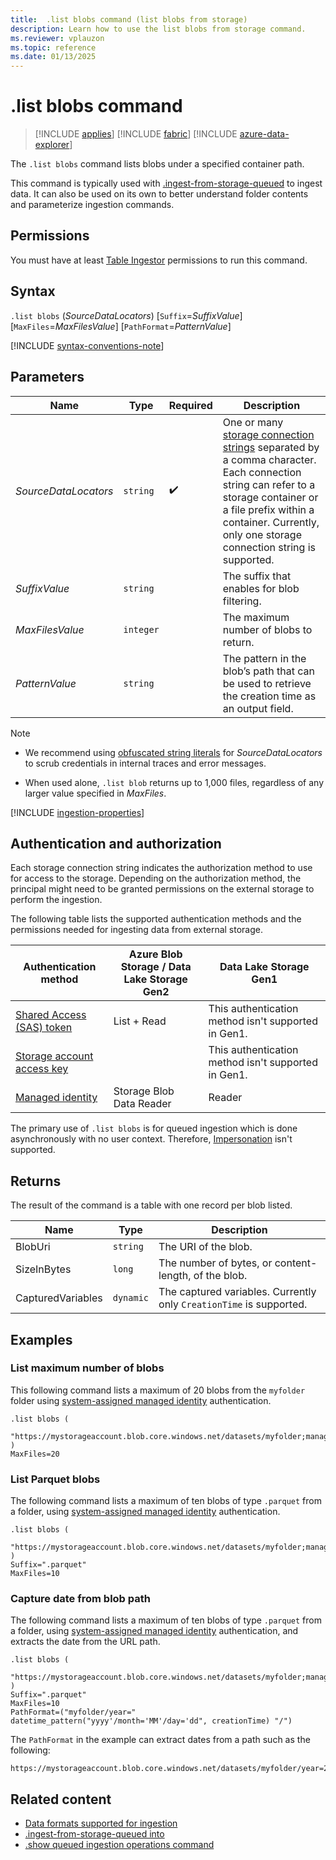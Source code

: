 ```yaml
---
title:  .list blobs command (list blobs from storage)
description: Learn how to use the list blobs from storage command.
ms.reviewer: vplauzon
ms.topic: reference
ms.date: 01/13/2025
---
```

# .list blobs command

> [!INCLUDE [applies](../../includes/applies-to-version/applies.md)] [!INCLUDE [fabric](../../includes/applies-to-version/fabric.md)] [!INCLUDE [azure-data-explorer](../../includes/applies-to-version/azure-data-explorer.md)]

The `.list blobs` command lists blobs under a specified container path.

This command is typically used with [.ingest-from-storage-queued](ingest-from-storage-queued.md) to ingest data. It can also be used on its own to better understand folder contents and parameterize ingestion commands.

## Permissions

You must have at least [Table Ingestor](../../access-control/role-based-access-control.md) permissions to run this command.

## Syntax

`.list blobs` (*SourceDataLocators*)
[`Suffix`=*SuffixValue*]
[`MaxFiles`=*MaxFilesValue*]
[`PathFormat`=*PatternValue*]

[!INCLUDE [syntax-conventions-note](../../includes/syntax-conventions-note.md)]

## Parameters

|Name|Type|Required|Description|
|--|--|--|--|
|*SourceDataLocators*| `string` | :heavy_check_mark:|One or many [storage connection strings](../../api/connection-strings/storage-connection-strings.md) separated by a comma character. Each connection string can refer to a storage container or a file prefix within a container. Currently, only one storage connection string is supported. |
|*SuffixValue*| `string` | |The suffix that enables for blob filtering.|
|*MaxFilesValue*| `integer` | | The maximum number of blobs to return. |
|*PatternValue*| `string` | | The pattern in the blob’s path that can be used to retrieve the creation time as an output field. |

> [!NOTE]
> * We recommend using [obfuscated string literals](../../query/scalar-data-types/string.md#obfuscated-string-literals) for *SourceDataLocators* to scrub credentials in internal traces and error messages.
>
> * When used alone, `.list blob` returns up to 1,000 files, regardless of any larger value specified in *MaxFiles*.

[!INCLUDE [ingestion-properties](../../includes/ingestion-properties.md)]

## Authentication and authorization

Each storage connection string indicates the authorization method to use for access to the storage. Depending on the authorization method, the principal might need to be granted permissions on the external storage to perform the ingestion.

The following table lists the supported authentication methods and the permissions needed for ingesting data from external storage.

|Authentication method|Azure Blob Storage / Data Lake Storage Gen2|Data Lake Storage Gen1|
|--|--|--|
|[Shared Access (SAS) token](../../api/connection-strings/storage-connection-strings.md#shared-access-sas-token)|List + Read|This authentication method isn't supported in Gen1.|
|[Storage account access key](../../api/connection-strings/storage-connection-strings.md#storage-account-access-key)||This authentication method isn't supported in Gen1.|
|[Managed identity](../../api/connection-strings/storage-connection-strings.md#managed-identity)|Storage Blob Data Reader|Reader|

The primary use of `.list blobs` is for queued ingestion which is done asynchronously with no user context. Therefore, [Impersonation](../../api/connection-strings/storage-connection-strings.md#impersonation) isn't supported.

## Returns

The result of the command is a table with one record per blob listed.

| Name | Type | Description |
|--|--|--|
| BlobUri | `string` | The URI of the blob. |
| SizeInBytes | `long` | The number of bytes, or content-length, of the blob. |
| CapturedVariables | `dynamic` | The captured variables. Currently only `CreationTime` is supported. |

## Examples

### List maximum number of blobs

This following command lists a maximum of 20 blobs from the `myfolder` folder using [system-assigned managed identity](../../api/connection-strings/storage-connection-strings.md#managed-identity) authentication.

```kusto
.list blobs (
    "https://mystorageaccount.blob.core.windows.net/datasets/myfolder;managed_identity=system"
)
MaxFiles=20
```

### List Parquet blobs

The following command lists a maximum of ten blobs of type `.parquet` from a folder, using [system-assigned managed identity](../../api/connection-strings/storage-connection-strings.md#managed-identity) authentication.

```kusto
.list blobs (
    "https://mystorageaccount.blob.core.windows.net/datasets/myfolder;managed_identity=system"
)
Suffix=".parquet"
MaxFiles=10
```

### Capture date from blob path

The following command lists a maximum of ten blobs of type `.parquet` from a folder, using [system-assigned managed identity](../../api/connection-strings/storage-connection-strings.md#managed-identity) authentication, and extracts the date from the URL path.

```kusto
.list blobs (
    "https://mystorageaccount.blob.core.windows.net/datasets/myfolder;managed_identity=system"
)
Suffix=".parquet"
MaxFiles=10
PathFormat=("myfolder/year=" datetime_pattern("yyyy'/month='MM'/day='dd", creationTime) "/")
```

The `PathFormat` in the example can extract dates from a path such as the following:

```
https://mystorageaccount.blob.core.windows.net/datasets/myfolder/year=2024/month=03/day=16/myblob.parquet
```

## Related content

* [Data formats supported for ingestion](../../ingestion-supported-formats.md)
* [.ingest-from-storage-queued into](ingest-from-storage-queued.md)
* [.show queued ingestion operations command](show-queued-ingestion-operations.md)
